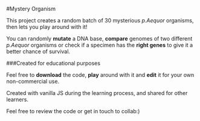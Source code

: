 #Mystery Organism

This project creates a random batch of 30 mysterious *p.Aequor* organisms, then lets you play around with it!

You can randomly **mutate** a DNA base, **compare** genomes of two different *p.Aequor* organisms or check if a specimen has the **right genes** to give it a better chance of survival.

###Created for educational purposes

Feel free to **download** the code, **play** around with it and **edit** it for your own non-commercial use.

Created with vanilla JS during the learning process, and shared for other learners.

Feel free to review the code or get in touch to collab:)

